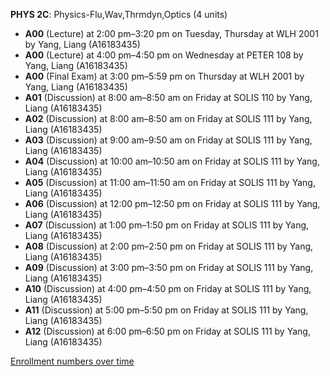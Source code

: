 **PHYS 2C**: Physics-Flu,Wav,Thrmdyn,Optics (4 units)

- **A00** (Lecture) at 2:00 pm–3:20 pm on Tuesday, Thursday at WLH 2001 by Yang, Liang (A16183435)
- **A00** (Lecture) at 4:00 pm–4:50 pm on Wednesday at PETER 108 by Yang, Liang (A16183435)
- **A00** (Final Exam) at 3:00 pm–5:59 pm on Thursday at WLH 2001 by Yang, Liang (A16183435)
- **A01** (Discussion) at 8:00 am–8:50 am on Friday at SOLIS 110 by Yang, Liang (A16183435)
- **A02** (Discussion) at 8:00 am–8:50 am on Friday at SOLIS 111 by Yang, Liang (A16183435)
- **A03** (Discussion) at 9:00 am–9:50 am on Friday at SOLIS 111 by Yang, Liang (A16183435)
- **A04** (Discussion) at 10:00 am–10:50 am on Friday at SOLIS 111 by Yang, Liang (A16183435)
- **A05** (Discussion) at 11:00 am–11:50 am on Friday at SOLIS 111 by Yang, Liang (A16183435)
- **A06** (Discussion) at 12:00 pm–12:50 pm on Friday at SOLIS 111 by Yang, Liang (A16183435)
- **A07** (Discussion) at 1:00 pm–1:50 pm on Friday at SOLIS 111 by Yang, Liang (A16183435)
- **A08** (Discussion) at 2:00 pm–2:50 pm on Friday at SOLIS 111 by Yang, Liang (A16183435)
- **A09** (Discussion) at 3:00 pm–3:50 pm on Friday at SOLIS 111 by Yang, Liang (A16183435)
- **A10** (Discussion) at 4:00 pm–4:50 pm on Friday at SOLIS 111 by Yang, Liang (A16183435)
- **A11** (Discussion) at 5:00 pm–5:50 pm on Friday at SOLIS 111 by Yang, Liang (A16183435)
- **A12** (Discussion) at 6:00 pm–6:50 pm on Friday at SOLIS 111 by Yang, Liang (A16183435)

[Enrollment numbers over time](./PHYS2C.tsv)
